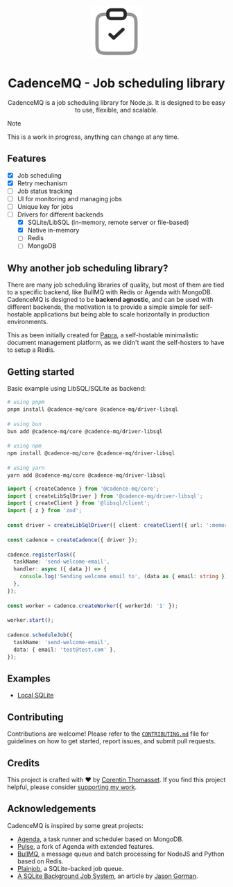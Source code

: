 <p align="center">
<picture>
    <source srcset="./.github/icon-dark.png" media="(prefers-color-scheme: light)">
    <source srcset="./.github/icon-light.png" media="(prefers-color-scheme: dark)">
    <img src="./.github/icon-dark.png" alt="Header banner">
</picture>
</p>

<h1 align="center">
  CadenceMQ - Job scheduling library
</h1>
<p align="center">
  CadenceMQ is a job scheduling library for Node.js. It is designed to be easy to use, flexible, and scalable.
</p>


> [!NOTE]
> This is a work in progress, anything can change at any time.

## Features

- [x] Job scheduling
- [x] Retry mechanism
- [ ] Job status tracking
- [ ] UI for monitoring and managing jobs
- [ ] Unique key for jobs
- [ ] Drivers for different backends
  - [x] SQLite/LibSQL (in-memory, remote server or file-based)
  - [x] Native in-memory
  - [ ] Redis
  - [ ] MongoDB

## Why another job scheduling library?

There are many job scheduling libraries of quality, but most of them are tied to a specific backend, like BullMQ with Redis or Agenda with MongoDB.
CadenceMQ is designed to be **backend agnostic**, and can be used with different backends, the motivation is to provide a simple simple for self-hostable applications but being able to scale horizontally in production environments.

This as been initially created for [Papra](https://papra.app), a self-hostable minimalistic document management platform, as we didn't want the self-hosters to have to setup a Redis.

## Getting started

Basic example using LibSQL/SQLite as backend:

```bash
# using pnpm
pnpm install @cadence-mq/core @cadence-mq/driver-libsql

# using bun
bun add @cadence-mq/core @cadence-mq/driver-libsql

# using npm
npm install @cadence-mq/core @cadence-mq/driver-libsql

# using yarn
yarn add @cadence-mq/core @cadence-mq/driver-libsql
```


```ts
import { createCadence } from '@cadence-mq/core';
import { createLibSqlDriver } from '@cadence-mq/driver-libsql';
import { createClient } from '@libsql/client';
import { z } from 'zod';

const driver = createLibSqlDriver({ client: createClient({ url: ':memory:' }) });

const cadence = createCadence({ driver });

cadence.registerTask({
  taskName: 'send-welcome-email',
  handler: async ({ data }) => {
    console.log('Sending welcome email to', (data as { email: string }).email);
  },
});

const worker = cadence.createWorker({ workerId: '1' });

worker.start();

cadence.scheduleJob({
  taskName: 'send-welcome-email',
  data: { email: 'test@test.com' },
});

```

## Examples

- [Local SQLite](./demos/local-sqlite/index.ts)

## Contributing

Contributions are welcome! Please refer to the [`CONTRIBUTING.md`](./CONTRIBUTING.md) file for guidelines on how to get started, report issues, and submit pull requests.

## Credits

This project is crafted with ❤️ by [Corentin Thomasset](https://corentin.tech).
If you find this project helpful, please consider [supporting my work](https://buymeacoffee.com/cthmsst).

## Acknowledgements

CadenceMQ is inspired by some great projects:

- [Agenda](https://github.com/agenda/agenda), a task runner and scheduler based on MongoDB.
- [Pulse](https://github.com/pulsecron/pulse), a fork of Agenda with extended features.
- [BullMQ](https://github.com/taskforcesh/bullmq), a message queue and batch processing for NodeJS and Python based on Redis.
- [Plainjob](https://github.com/justplainstuff/plainjob), a SQLite-backed job queue.
- [A SQLite Background Job System](https://jasongorman.uk/writing/sqlite-background-job-system/), an article by [Jason Gorman](https://github.com/jasongormanuk/).